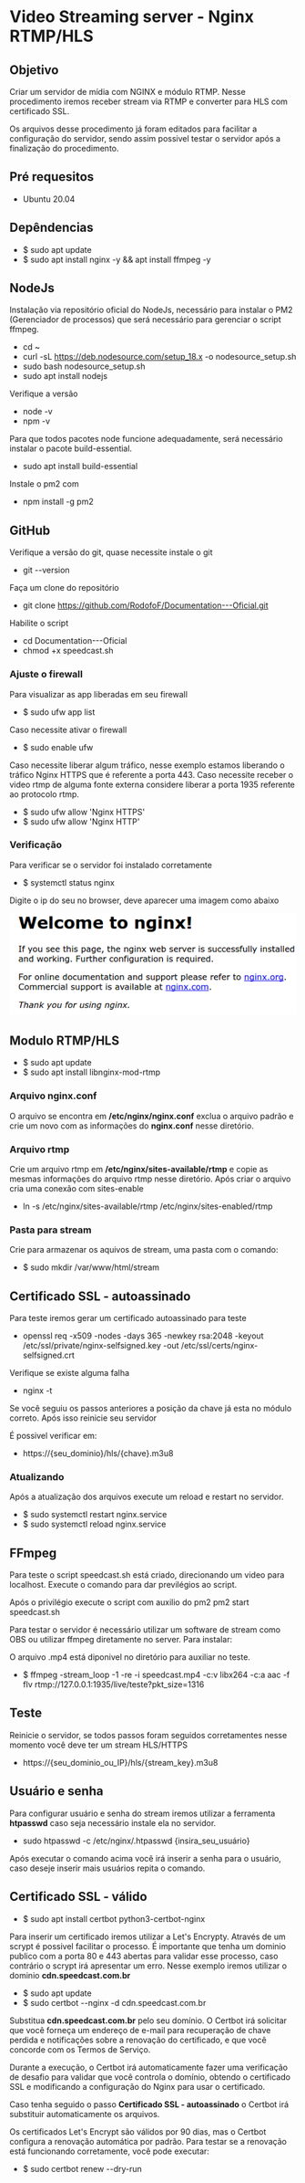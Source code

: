 # Video Streaming server - Nginx RTMP/HLS

## Objetivo
Criar um servidor de mídia com NGINX e módulo RTMP. Nesse procedimento iremos receber stream via RTMP e converter para HLS com certificado SSL.

Os arquivos desse procedimento já foram editados para facilitar a configuração do servidor, sendo assim possivel testar o servidor após a finalização do procedimento.

## Pré requesitos

* Ubuntu 20.04


## Depêndencias

* $ sudo apt update
* $ sudo apt install nginx -y && apt install ffmpeg -y

## NodeJs
Instalação via repositório oficial do NodeJs, necessário para instalar o PM2 (Gerenciador de processos) que será necessário para gerenciar o script ffmpeg.

* cd ~
* curl -sL https://deb.nodesource.com/setup_18.x -o nodesource_setup.sh
* sudo bash nodesource_setup.sh
* sudo apt install nodejs

Verifique a versão

* node -v 
* npm -v

Para que todos pacotes node funcione adequadamente, será necessário instalar o pacote build-essential.

* sudo apt install build-essential

Instale o pm2 com
* npm install -g pm2

## GitHub
Verifique a versão do git, quase necessite instale o git 
* git --version

Faça um clone do repositório
* git clone https://github.com/RodofoF/Documentation---Oficial.git

Habilite o script
* cd Documentation---Oficial
* chmod +x speedcast.sh

### Ajuste o firewall
Para visualizar as app liberadas em seu firewall
* $ sudo ufw app list

Caso necessite ativar o firewall
* $ sudo enable ufw

Caso necessite liberar algum tráfico, nesse exemplo estamos liberando o tráfico Nginx HTTPS que é referente a porta 443. Caso necessite receber o video rtmp de alguma fonte externa considere liberar a porta 1935 referente ao protocolo rtmp.

* $ sudo ufw allow 'Nginx HTTPS'
* $ sudo ufw allow 'Nginx HTTP'

### Verificação
Para verificar se o servidor foi instalado corretamente
* $ systemctl status nginx

Digite o ip do seu no browser, deve aparecer uma imagem como abaixo

![welcome Nginx](welcome.png)

## Modulo RTMP/HLS
* $ sudo apt update 
* $ sudo apt install libnginx-mod-rtmp

### Arquivo nginx.conf
O arquivo se encontra em **/etc/nginx/nginx.conf** exclua o arquivo padrão e crie um novo com as informações do **nginx.conf** nesse diretório.

### Arquivo rtmp
Crie um arquivo rtmp em **/etc/nginx/sites-available/rtmp** e copie as mesmas informações do arquivo rtmp nesse diretório.
Após criar o arquivo cria uma conexão com sites-enable
* ln -s /etc/nginx/sites-available/rtmp /etc/nginx/sites-enabled/rtmp

### Pasta para stream
Crie para armazenar os aquivos de stream, uma pasta com o comando:
* $ sudo mkdir /var/www/html/stream

## Certificado SSL - autoassinado

Para teste iremos gerar um certificado autoassinado para teste
* openssl req -x509 -nodes -days 365 -newkey rsa:2048 -keyout /etc/ssl/private/nginx-selfsigned.key -out /etc/ssl/certs/nginx-selfsigned.crt

Verifique se existe alguma falha
* nginx -t

Se você seguiu os passos anteriores a posição da chave já esta no módulo correto. Após isso reinicie seu servidor

É possivel verificar em:
* https://{seu_dominio}/hls/{chave}.m3u8

### Atualizando 

Após a atualização dos arquivos execute um reload e restart no servidor.

* $ sudo systemctl restart nginx.service
* $ sudo systemctl reload nginx.service


## FFmpeg

Para teste o script speedcast.sh está criado, direcionando um video para localhost. 
Execute o comando para dar previlégios ao script.

Após o privilégio execute o script com auxilio do pm2
pm2 start speedcast.sh

Para testar o servidor é necessário utilizar um software de stream como OBS ou utilizar ffmpeg diretamente no server. Para instalar:


O arquivo .mp4 está diponivel no diretório para auxiliar no teste.
* $ ffmpeg -stream_loop -1 -re -i speedcast.mp4 -c:v libx264 -c:a aac -f flv rtmp://127.0.0.1:1935/live/teste?pkt_size=1316

## Teste

Reinicie o servidor, se todos passos foram seguidos corretamentes nesse momento você deve ter um stream HLS/HTTPS

* https://{seu_dominio_ou_IP}/hls/{stream_key}.m3u8


## Usuário e senha

Para configurar usuário e senha do stream iremos utilizar a ferramenta **htpasswd** caso seja necessário instale ela no servidor.

* sudo htpasswd -c /etc/nginx/.htpasswd {insira_seu_usuário} 

Após executar o comando acima você irá inserir a senha para o usuário, caso deseje inserir mais usuários repita o comando.



## Certificado SSL - válido

* $ sudo apt install certbot python3-certbot-nginx

Para inserir um certificado iremos utilizar a Let's Encrypty. Através de um scrypt é possivel facilitar o processo. É importante que tenha um dominio publico com a porta 80 e 443 abertas para validar esse processo, caso contrário o scrypt irá apresentar um erro. Nesse exemplo iremos utilizar o dominio **cdn.speedcast.com.br** 
* $ sudo apt update
* $ sudo certbot --nginx -d cdn.speedcast.com.br

Substitua **cdn.speedcast.com.br** pelo seu domínio. O Certbot irá solicitar que você forneça um endereço de e-mail para recuperação de chave perdida e notificações sobre a renovação do certificado, e que você concorde com os Termos de Serviço.

Durante a execução, o Certbot irá automaticamente fazer uma verificação de desafio para validar que você controla o domínio, obtendo o certificado SSL e modificando a configuração do Nginx para usar o certificado.

Caso tenha seguido o passo **Certificado SSL - autoassinado** o Certbot irá substituir automaticamente os arquivos.

Os certificados Let's Encrypt são válidos por 90 dias, mas o Certbot configura a renovação automática por padrão. Para testar se a renovação está funcionando corretamente, você pode executar:
* $ sudo certbot renew --dry-run


